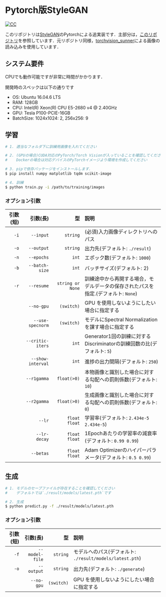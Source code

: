 # Pytorch版StyleGAN

[![CC](https://img.shields.io/badge/license-CC_BY--NC_4.0-green.svg?style=flat)](https://creativecommons.org/licenses/by-nc/4.0/legalcode.txt)

このリポジトリは[StyleGAN](http://stylegan.xyz/paper)のPytorchによる追実装です．主部分は，[このリポジトリ](https://github.com/tomguluson92/StyleGAN_PyTorch)を参照しています．元リポジトリ同様，[torchvision_sunner](https://github.com/SunnerLi/Torchvision_sunner)による画像の読み込みを使用しています．

## システム要件

CPUでも動作可能ですが非常に時間がかかります．

開発時のスペックは以下の通りです

- OS: Ubuntu 16.04.6 LTS
- RAM: 128GB
- CPU: Intel(R) Xeon(R) CPU E5-2680 v4 @ 2.40GHz
- GPU: Tesla P100-PCIE-16GB
- BatchSize: 1024x1024: 2, 256x256: 9

## 学習

```bash
# 1. 適当なフォルダ下に訓練用画像を入れてください

# 2. (GPUの場合)CUDA対応のPyTorch/Torch Visionが入っていることを確認してください
#    Dockerの場合は対応デバイスのPyTorchイメージより環境を作成してください

# 3. pipで依存パッケージをインストールします．
$ pip install numpy matplotlib tqdm scikit-image

# 4. 訓練
$ python train.py -i /path/to/training/images
```

### オプション引数

|引数(短)|引数(長)|型|説明|
|-:|-:|-:|:-|
|`-i`|`--input`|`string`|(必須)入力画像ディレクトリへのパス|
|`-o`|`--output`|`string`|出力先(デフォルト: `./result`)|
|`-n`|`--epochs`|`int`|エポック数(デフォルト: `1000`)|
|`-b`|`--batch-size`|`int`|バッチサイズ(デフォルト: 2)|
|`-r`|`--resume`|`string or None`|訓練途中から再開する場合，モデルデータの保存されたパスを指定.(デフォルト: `None`)|
||`--no-gpu`|`(switch)`|GPU を使用しないようにしたい場合に指定する|
||`--use-specnorm`|`(switch)`|モデルにSpectral Normalizationを課す場合に指定する|
||`--critic-iters`|`int`|Generator1回の訓練に対するDiscriminatorの訓練回数の比(デフォルト: `5`)|
||`--show-interval`|`int`|進捗の出力間隔(デフォルト: `250`)|
||`--r1gamma`|`float(>0)`|本物画像と識別した場合に対する勾配への罰則係数(デフォルト: `10`)|
||`--r2gamma`|`float(>0)`|生成画像と識別した場合に対する勾配への罰則係数(デフォルト: `0`)|
||`--lr`|`float float`|学習率(デフォルト: `2.434e-5 2.434e-5`)|
||`--lr-decay`|`float float`|1Epochあたりの学習率の減衰率(デフォルト: `0.99 0.99`)|
||`--betas`|`float float`|Adam Optimizerのハイパーパラメータ(デフォルト: `0.5 0.99`)|

## 生成

```bash
# 1. モデルのセーブファイルが存在することを確認してください
#    デフォルトでは`./result/models/latest.pth`です

# 2. 生成
$ python predict.py -f ./result/models/latest.pth
```

### オプション引数

|引数(短)|引数(長)|型|説明|
|-:|-:|-:|:-|
|`-f`|`--model-file`|`string`|モデルへのパス(デフォルト: `./result/models/latest.pth`)|
|`-o`|`--output`|`string`|出力先(デフォルト: `./generate`)|
||`--no-gpu`|`(switch)`|GPU を使用しないようにしたい場合に指定する|
